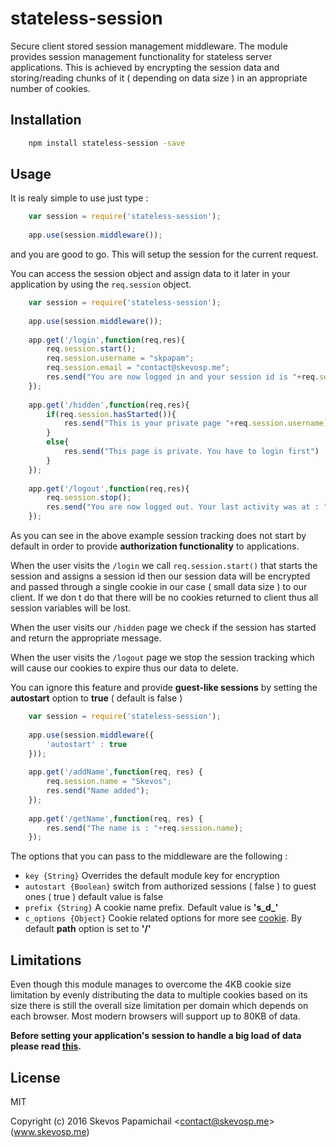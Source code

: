 # stateless-session

Secure client stored session management middleware. The module provides session management 
functionality for stateless server applications. This is achieved by encrypting the session
data and storing/reading chunks of it ( depending on data size ) in an appropriate number 
of cookies.

## Installation

```bash
	npm install stateless-session -save
```

## Usage 

It is realy simple to use just type : 
```js
	var session = require('stateless-session');
	
	app.use(session.middleware());
```
and you are good to go. This will setup the session for the current request.

You can access the session object and assign data to it later in your application by using
the `req.session` object. 

```js
	var session = require('stateless-session');
	
	app.use(session.middleware());
	
	app.get('/login',function(req,res){
		req.session.start();
		req.session.username = "skpapam";
		req.session.email = "contact@skevosp.me";
		res.send("You are now logged in and your session id is "+req.session.getId());
	});
	
	app.get('/hidden',function(req,res){
		if(req.session.hasStarted()){
			res.send("This is your private page "+req.session.username)
		}
		else{
			res.send("This page is private. You have to login first")
		}
	});
	
	app.get('/logout',function(req,res){
		req.session.stop();
		res.send("You are now logged out. Your last activity was at : "+req.session.lastActivity());
	});
```

As you can see in the above example session tracking does not start by default in order
to provide **authorization functionality** to applications.

When the user visits the `/login` we call `req.session.start()` that starts the session 
and assigns a session id then our session data will be encrypted and passed through a single 
cookie in our case ( small data size ) to our client.  If we don t do that there will be no 
cookies returned to client thus all session variables will be lost. 

When the user visits our `/hidden` page we check if the session has started and 
return the appropriate message.

When the user visits the `/logout` page we stop the session tracking which will cause our cookies
to expire thus our data to delete.

You can ignore this feature and provide **guest-like sessions** by setting the **autostart** 
option to **true** ( default is false )

```js
	var session = require('stateless-session');
	
	app.use(session.middleware({
		'autostart' : true
	}));
	
	app.get('/addName',function(req, res) {
		req.session.name = "Skevos";
		res.send("Name added");
	});
	
	app.get('/getName',function(req, res) {
		res.send("The name is : "+req.session.name);
	});
```	

The options that you can pass to the middleware are the following :
* `key {String}` Overrides the default module key for encryption
* `autostart {Boolean}` switch from authorized sessions ( false ) to guest ones ( true )
default value is false
* `prefix {String}` A cookie name prefix. Default value is **'s_d_'**
* `c_options {Object}` Cookie related options for more see [cookie](https://www.npmjs.com/package/cookie). 
By default **path** option is set to **'/'**
		
## Limitations

Even though this module manages to overcome the 4KB cookie size limitation by evenly 
distributing the data to multiple cookies based on its size there is still the overall
size limitation per domain which depends on each browser. Most modern browsers will support
up to 80KB of data. 

**Before setting your application's session to handle a big load of data
please read [this](http://browsercookielimits.squawky.net).**

## License
MIT

Copyright (c) 2016 Skevos Papamichail &lt;contact@skevosp.me&gt; (www.skevosp.me) 

